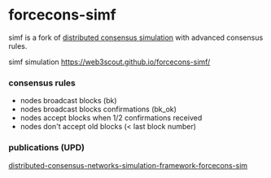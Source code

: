 # forcecons-simf
simf is a fork of [distributed consensus simulation](https://github.com/web3scout/forcecons-sim) with advanced consensus rules.

simf simulation https://web3scout.github.io/forcecons-simf/

### consensus rules
- nodes broadcast blocks (bk)
- nodes broadcast blocks confirmations (bk_ok)
- nodes accept blocks when 1/2 confirmations received
- nodes don't accept old blocks (< last block number)

### publications (UPD)
[distributed-consensus-networks-simulation-framework-forcecons-sim](https://medium.com/@web3scout/distributed-consensus-networks-simulation-framework-forcecons-sim-ff2e27e319a0)
